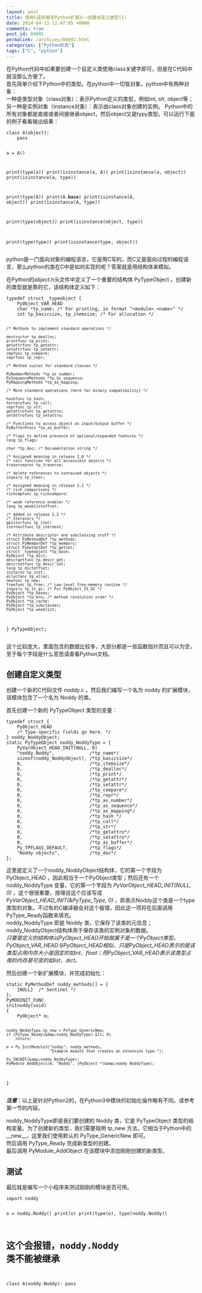```yaml
---
layout: post
title: 使用C语言编写Python扩展3——创建自定义类型(1)
date: 2014-04-13 12:47:05 +0000
comments: true
post_id: 84091
permalink: /archives/84091.html
categories: ["Python栏目"]
tags: ["C", "python"]
---
```


<p>在Python代码中如果要创建一个自定义类使用class关键字即可，但是在C代码中就没那么方便了。<br>
首先简单介绍下Python中的类型。在python中一切皆对象，python中有两种对象：<br>
一种是类型对象（class对象）：表示Python定义的类型，例如int, str, object等；<br>
另一种是实例对象（instance对象）：表示由class对象创建的实例。 
Python中的所有对象都是直接或者间接继承object，然后object又是typy类型。可以运行下面的例子看看输出结果：  </p>
<pre><code>class A(object):
    pass

a = A()

print(type(a))
print(isinstance(a, A))
print(isinstance(a, object))
print(isinstance(a, type))

print(type(A))
print(A.__base__)
print(isinstance(A, object))
print(isinstance(A, type))

print(type(object))
print(isinstance(object, type))

print(type(type))
print(isinstance(type, object))
</code></pre>
<p>python是一门面向对象的编程语言，它是用C写的，而C又是面向过程的编程语言，那么python的类在C中是如何实现的呢？答案就是用结构体来模拟。  </p>
<p>在Python的<em>object.h</em>头文件中定义了一个重要的结构体 PyTypeObject 。创建新的类型就是靠的它，该结构体定义如下：  </p>
<pre><code>typedef struct _typeobject {
    PyObject_VAR_HEAD
    char *tp_name; /* For printing, in format "&lt;module&gt;.&lt;name&gt;" */
    int tp_basicsize, tp_itemsize; /* For allocation */

    /* Methods to implement standard operations */

    destructor tp_dealloc;
    printfunc tp_print;
    getattrfunc tp_getattr;
    setattrfunc tp_setattr;
    cmpfunc tp_compare;
    reprfunc tp_repr;

    /* Method suites for standard classes */

    PyNumberMethods *tp_as_number;
    PySequenceMethods *tp_as_sequence;
    PyMappingMethods *tp_as_mapping;

    /* More standard operations (here for binary compatibility) */

    hashfunc tp_hash;
    ternaryfunc tp_call;
    reprfunc tp_str;
    getattrofunc tp_getattro;
    setattrofunc tp_setattro;

    /* Functions to access object as input/output buffer */
    PyBufferProcs *tp_as_buffer;

    /* Flags to define presence of optional/expanded features */
    long tp_flags;

    char *tp_doc; /* Documentation string */

    /* Assigned meaning in release 2.0 */
    /* call function for all accessible objects */
    traverseproc tp_traverse;

    /* delete references to contained objects */
    inquiry tp_clear;

    /* Assigned meaning in release 2.1 */
    /* rich comparisons */
    richcmpfunc tp_richcompare;

    /* weak reference enabler */
    long tp_weaklistoffset;

    /* Added in release 2.2 */
    /* Iterators */
    getiterfunc tp_iter;
    iternextfunc tp_iternext;

    /* Attribute descriptor and subclassing stuff */
    struct PyMethodDef *tp_methods;
    struct PyMemberDef *tp_members;
    struct PyGetSetDef *tp_getset;
    struct _typeobject *tp_base;
    PyObject *tp_dict;
    descrgetfunc tp_descr_get;
    descrsetfunc tp_descr_set;
    long tp_dictoffset;
    initproc tp_init;
    allocfunc tp_alloc;
    newfunc tp_new;
    freefunc tp_free; /* Low-level free-memory routine */
    inquiry tp_is_gc; /* For PyObject_IS_GC */
    PyObject *tp_bases;
    PyObject *tp_mro; /* method resolution order */
    PyObject *tp_cache;
    PyObject *tp_subclasses;
    PyObject *tp_weaklist;
} PyTypeObject;
</code></pre>
<p>这个比较庞大，里面包含的数据比较多，大部分都是一些函数指针而且可以为空，至于每个字段是什么意思请查看Python文档。  </p>
<h2>创建自定义类型</h2>
<p>创建一个新的C代码文件 <em>noddy.c</em> ，然后我们编写一个名为 noddy 的扩展模块，该模块包含了一个名为 Noddy 的类。  </p>
<p>首先创建一个新的 PyTypeObject 类型的变量：</p>
<pre><code>typedef struct {
    PyObject_HEAD
    /* Type-specific fields go here. */
} noddy_NoddyObject;
static PyTypeObject noddy_NoddyType = {
    PyVarObject_HEAD_INIT(NULL, 0)
    "noddy.Noddy",             /*tp_name*/
    sizeof(noddy_NoddyObject), /*tp_basicsize*/
    0,                         /*tp_itemsize*/
    0,                         /*tp_dealloc*/
    0,                         /*tp_print*/
    0,                         /*tp_getattr*/
    0,                         /*tp_setattr*/
    0,                         /*tp_compare*/
    0,                         /*tp_repr*/
    0,                         /*tp_as_number*/
    0,                         /*tp_as_sequence*/
    0,                         /*tp_as_mapping*/
    0,                         /*tp_hash */
    0,                         /*tp_call*/
    0,                         /*tp_str*/
    0,                         /*tp_getattro*/
    0,                         /*tp_setattro*/
    0,                         /*tp_as_buffer*/
    Py_TPFLAGS_DEFAULT,        /*tp_flags*/
    "Noddy objects",           /*tp_doc*/
};
</code></pre>
<p>这里是定义了一个noddy_NoddyObject结构体，它的第一个字段为 PyObject_HEAD ，因此相当于一个PyObject类型；然后还有一个 noddy_NoddyType 变量，它的第一个字段为 <em>PyVarObject_HEAD_INIT(NULL, 0)</em> ，这个很很重要，按理说这个应该写成 <em>PyVarObject_HEAD_INIT(&amp;PyType_Type, 0)</em> ，即表示Noddy这个类是一个type类型的对象。不过有的C编译器会对这个报错，因此这一项将在后面调用PyType_Ready函数来填充。<br>
noddy_NoddyType 即是 Noddy 类，它保存了该类的元信息；noddy_NoddyObject结构体用于保存该类的实例对象的数据。<br>
<em>只要是定义的结构体以PyObject_HEAD开始就属于是一个PyObject类型。PyObject_VAR_HEAD与PyObject_HEAD相似，只是PyObject_HEAD表示的是该类型占用内存大小是固定的如int、float；而PyObject_VAR_HEAD表示该类型占用的内存是可变的如list、dict。</em>   </p>
<p>然后创建一个新扩展模块，并完成初始化：</p>
<pre><code>static PyMethodDef noddy_methods[] = {
    {NULL}  /* Sentinel */
};
PyMODINIT_FUNC
initnoddy(void) 
{
    PyObject* m;

    noddy_NoddyType.tp_new = PyType_GenericNew;
    if (PyType_Ready(&amp;noddy_NoddyType) &lt; 0)
        return;

    m = Py_InitModule3("noddy", noddy_methods,
                       "Example module that creates an extension type.");

    Py_INCREF(&amp;noddy_NoddyType);
    PyModule_AddObject(m, "Noddy", (PyObject *)&amp;noddy_NoddyType);
}
</code></pre>
<p><strong><em>注意</em></strong>：以上是针对Python2的，在Python3中模块的初始化操作略有不同。请参考第一节的内容。  </p>
<p>noddy_NoddyType即是我们要创建的 Noddy 类，它是 PyTypeObject 类型的结构变量。为了创建新的类型，我们需要指明 tp_new 方法，它相当于Python中的 __new__，这里我们使用默认的 PyType_GenericNew 即可。<br>
然后调用 PyType_Ready 完成新类型的创建。<br>
最后调用 PyModule_AddObject 在该模块中添加刚刚创建的新类型。  </p>
<h2>测试</h2>
<p>最后就是编写一个小程序来测试刚刚的模块是否可用。</p>
<pre><code>import noddy

o = noddy.Noddy()
print(o)
print(type(o), type(noddy.Noddy))

# 这个会报错，noddy.Noddy 类不能被继承
class A(noddy.Noddy):
    pass
</code></pre>
